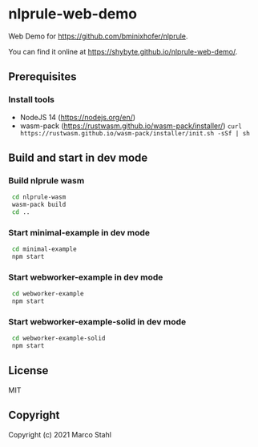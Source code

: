 # nlprule-web-demo
Web Demo for https://github.com/bminixhofer/nlprule.

You can find it online at https://shybyte.github.io/nlprule-web-demo/.

## Prerequisites

### Install tools

* NodeJS 14 (https://nodejs.org/en/)
* wasm-pack (https://rustwasm.github.io/wasm-pack/installer/)
  `curl https://rustwasm.github.io/wasm-pack/installer/init.sh -sSf | sh`

## Build and start in dev mode

### Build nlprule wasm

```bash
 cd nlprule-wasm
 wasm-pack build
 cd ..
```

### Start minimal-example in dev mode

```bash
 cd minimal-example
 npm start
```

### Start webworker-example in dev mode

```bash
 cd webworker-example
 npm start
```

### Start webworker-example-solid in dev mode

```bash
 cd webworker-example-solid
 npm start
```


## License

MIT

## Copyright

Copyright (c) 2021 Marco Stahl